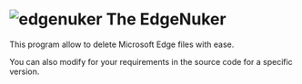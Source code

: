# ![edgenuker](https://github.com/FaserGer853/EdgeNuker/assets/90092906/9ef0a9cb-62ad-40b3-bdc5-f2c98b367c72) The EdgeNuker

This program allow to delete Microsoft Edge files with ease.

You can also modify for your requirements in the source code for a specific version.
